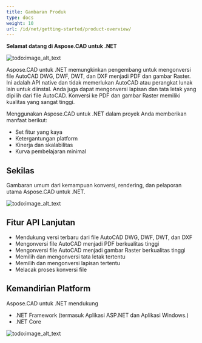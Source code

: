 ```yaml
---
title: Gambaran Produk
type: docs
weight: 10
url: /id/net/getting-started/product-overview/
---
```


**Selamat datang di Aspose.CAD untuk .NET**

![todo:image_alt_text](/_assets/home_1.png)

Aspose.CAD untuk .NET memungkinkan pengembang untuk mengonversi file AutoCAD DWG, DWF, DWT, dan DXF menjadi PDF dan gambar Raster. Ini adalah API native dan tidak memerlukan AutoCAD atau perangkat lunak lain untuk diinstal. Anda juga dapat mengonversi lapisan dan tata letak yang dipilih dari file AutoCAD. Konversi ke PDF dan gambar Raster memiliki kualitas yang sangat tinggi.

Menggunakan Aspose.CAD untuk .NET dalam proyek Anda memberikan manfaat berikut:

- Set fitur yang kaya
- Ketergantungan platform
- Kinerja dan skalabilitas
- Kurva pembelajaran minimal




## **Sekilas**
Gambaran umum dari kemampuan konversi, rendering, dan pelaporan utama Aspose.CAD untuk .NET.

![todo:image_alt_text](/_assets/net/product-overview_2.png)
## **Fitur API Lanjutan**
- Mendukung versi terbaru dari file AutoCAD DWG, DWF, DWT, dan DXF
- Mengonversi file AutoCAD menjadi PDF berkualitas tinggi
- Mengonversi file AutoCAD menjadi gambar Raster berkualitas tinggi
- Memilih dan mengonversi tata letak tertentu
- Memilih dan mengonversi lapisan tertentu
- Melacak proses konversi file
## **Kemandirian Platform**
Aspose.CAD untuk .NET mendukung

- .NET Framework (termasuk Aplikasi ASP.NET dan Aplikasi Windows.)
- .NET Core

![todo:image_alt_text](/_assets/net/product-overview_3.png)
